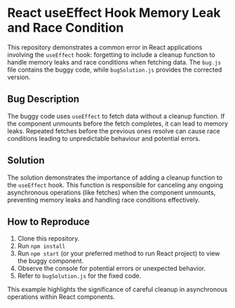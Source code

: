 # React useEffect Hook Memory Leak and Race Condition
This repository demonstrates a common error in React applications involving the `useEffect` hook: forgetting to include a cleanup function to handle memory leaks and race conditions when fetching data. The `bug.js` file contains the buggy code, while `bugSolution.js` provides the corrected version.

## Bug Description
The buggy code uses `useEffect` to fetch data without a cleanup function.  If the component unmounts before the fetch completes, it can lead to memory leaks.  Repeated fetches before the previous ones resolve can cause race conditions leading to unpredictable behaviour and potential errors.

## Solution
The solution demonstrates the importance of adding a cleanup function to the `useEffect` hook. This function is responsible for canceling any ongoing asynchronous operations (like fetches) when the component unmounts, preventing memory leaks and handling race conditions effectively.

## How to Reproduce
1. Clone this repository.
2. Run `npm install`
3. Run `npm start` (or your preferred method to run React project) to view the buggy component.
4. Observe the console for potential errors or unexpected behavior.
5. Refer to `bugSolution.js` for the fixed code.

This example highlights the significance of careful cleanup in asynchronous operations within React components.